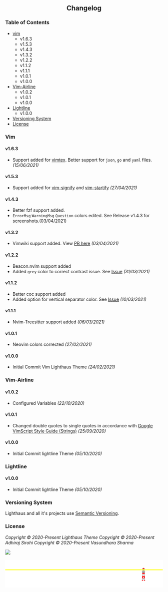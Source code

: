 <h2 align="center">Changelog</h2>

### Table of Contents
- [vim](#vim)
  - v1.6.3
  - v1.5.3
  - v1.4.3
  - v1.3.2
  - v1.2.2
  - v1.1.2
  - v1.1.1
  - v1.0.1
  - v1.0.0
- [Vim-Airline](#vim-airline)
  - v1.0.2
  - v1.0.1
  - v1.0.0
- [Lightline](#lightline)
  - v1.0.0
- [Versioning System](#versioning-system)
- [License](#license)

### Vim

#### v1.6.3
- Support added for [vimtex](https://github.com/lervag/vimtex). Better support for `json`, `go` and `yaml` files. _(15/06/2021)_

#### v1.5.3
- Support added for [vim-signify](https://github.com/mhinz/vim-signify) and  [vim-startify](https://github.com/mhinz/vim-startify) _(27/04/2021)_

#### v1.4.3
- Better fzf support added.
- `ErrorMsg` `WarningMsg` `Question` colors edited. See Release v1.4.3 for screenshots.(03/04/2021)

#### v1.3.2
- Vimwiki support added. View [PR here](https://github.com/lighthaus-theme/vim-lighthaus/pull/5) _(03/04/2021)_

#### v1.2.2
- Beacon.nvim support added 
- Added `grey` color to correct contrast issue. See [Issue](https://github.com/lighthaus-theme/lighthaus/issues/3) _(31/03/2021)_

#### v1.1.2
- Better coc support added
- Added option for vertical separator color. See [Issue](https://github.com/lighthaus-theme/vim-lighthaus/issues/3) _(10/03/2021)_

#### v1.1.1
- Nvim-Treesitter support added _(06/03/2021)_

#### v1.0.1
- Neovim colors corrected _(27/02/2021)_

#### v1.0.0
- Initial Commit Vim Lighthaus Theme _(24/02/2021)_

### Vim-Airline
#### v1.0.2
- Configured Variables _(22/10/2020)_

#### v1.0.1
- Changed double quotes to single quotes in accordance with [Google VimScript Style Guide (Strings)](https://google.github.io/styleguide/vimscriptguide.xml?showone=Strings#Strings) _(25/09/2020)_

#### v1.0.0
- Initial Commit lightline Theme _(05/10/2020)_

### Lightline
#### v1.0.0
- Initial Commit lightline Theme _(05/10/2020)_

### Versioning System
Lighthaus and all it's projects use [Semantic Versioning](https://semver.org/).  <br/>


### License

_Copyright © 2020-Present Lighthaus Theme_
_Copyright © 2020-Present Adhiraj Sirohi_
_Copyright © 2020-Present Vasundhara Sharma_

<p align="left"><a href="https://github.com/lighthaus-theme/vim/blob/master/LICENSE"><img src="https://img.shields.io/static/v1.svg??style=flat&logo=appveyore&label=License&message=MIT&colorA=1C918A&colorB=50C16E"/></a></p>

<p align="center"><img src="https://raw.githubusercontent.com/lighthaus-theme/lighthaus/9e5cf66db03fc3e183e6cfbf7c4c04263a4f23df/ImageResources/lighthaus-border.svg"><p>
